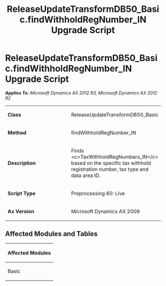﻿---
title: ReleaseUpdateTransformDB50_Basic.findWithholdRegNumber_IN Upgrade Script
TOCTitle: ReleaseUpdateTransformDB50_Basic.findWithholdRegNumber_IN Upgrade Script
ms:assetid: a52a395d-c2ac-3700-06f7-ace2ab3a25a6
ms:mtpsurl: https://msdn.microsoft.com/en-us/library/JJ736825(v=AX.60)
ms:contentKeyID: 49710257
ms.date: 05/18/2015
mtps_version: v=AX.60
---

# ReleaseUpdateTransformDB50\_Basic.findWithholdRegNumber\_IN Upgrade Script 


_**Applies To:** Microsoft Dynamics AX 2012 R3, Microsoft Dynamics AX 2012 R2_

<table>
<colgroup>
<col style="width: 50%" />
<col style="width: 50%" />
</colgroup>
<tbody>
<tr class="odd">
<td><p><strong>Class</strong></p></td>
<td><p>ReleaseUpdateTransformDB50_Basic</p></td>
</tr>
<tr class="even">
<td><p><strong>Method</strong></p></td>
<td><p>findWithholdRegNumber_IN</p></td>
</tr>
<tr class="odd">
<td><p><strong>Description</strong></p></td>
<td><p>Finds &lt;c&gt;TaxWithholdRegNumbers_IN&lt;/c&gt; based on the specific tax withhold registration number, tax type and data area ID.</p></td>
</tr>
<tr class="even">
<td><p><strong>Script Type</strong></p></td>
<td><p>Preprocessing 60: Live</p></td>
</tr>
<tr class="odd">
<td><p><strong>Ax Version</strong></p></td>
<td><p>Microsoft Dynamics AX 2009</p></td>
</tr>
</tbody>
</table>


## Affected Modules and Tables

<table>
<colgroup>
<col style="width: 100%" />
</colgroup>
<thead>
<tr class="header">
<th><p>Affected Modules</p></th>
</tr>
</thead>
<tbody>
<tr class="odd">
<td><p>Basic</p></td>
</tr>
</tbody>
</table>

  


